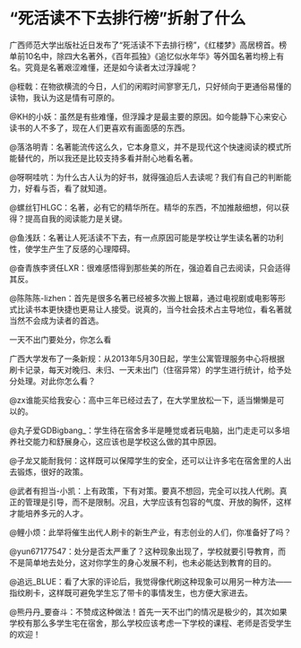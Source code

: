 # “死活读不下去排行榜”折射了什么

广西师范大学出版社近日发布了“死活读不下去排行榜”，《红楼梦》高居榜首。榜单前10名中，除四大名著外，《百年孤独》《追忆似水年华》等外国名著均榜上有名。究竟是名著艰涩难懂，还是如今读者太过浮躁呢？ 

@桎戟：在物欲横流的今日，人们的闲暇时间寥寥无几，只好倾向于更通俗易懂的读物，我认为这是情有可原的。 

@KH的小妖：虽然是有些难懂，但浮躁才是最主要的原因。如今能静下心来安心读书的人不多了，现在人们更喜欢有画面感的东西。 

@落洛明青：名著能流传这么久，它本身意义，并不是现代这个快速阅读的模式所能替代的，所以我还是比较支持多看并耐心地看名著。 

@呀啊哇吭：为什么古人认为的好书，就得强迫后人去读呢？我们有自己的判断能力，好看与否，看了就知道。 

@螺丝钉HLGC：名著，必有它的精华所在。精华的东西，不加推敲细想，何以获得？提高自我的阅读能力是关键。 

@鱼浅跃：名著让人死活读不下去，有一点原因可能是学校让学生读名著的功利性，使学生产生了反感的心理障碍。 

@奋青族李贤任LXR：很难感悟得到那些美的所在，强迫着自己去阅读，只会适得其反。 

@陈陈陈-lizhen：首先是很多名著已经被多次搬上银幕，通过电视剧或电影等形式比读书本更快捷也更易让人接受。说真的，当今社会技术占主导地位，看名著就当然不会成为读者的首选。 

一天不出门要处分，你怎么看 

广西大学发布了一条新规：从2013年5月30日起，学生公寓管理服务中心将根据刷卡记录，每天对晚归、未归、一天未出门（住宿异常）的学生进行统计，给予处分处理。对此你怎么看？ 

@zx谁能买给我安心：高中三年已经过去了，在大学里放松一下，适当懒懒是可以的。 

@丸子爱GDBigbang_：学生待在宿舍多半是睡觉或者玩电脑，出门走走可以多培养社交能力和舒展身心，这应该也是学校这么做的其中原因。 

@子龙又能耐我何：这样既可以保障学生的安全，还可以让许多宅在宿舍里的人出去锻炼，很好的政策。 

@武者有担当-小凯：上有政策，下有对策。要真不想回，完全可以找人代刷。真正的管理是引导，而不是限制。况且，大学应该有包容的气度、开放的胸怀，这样才能培养多元的人才。 

@鲤小烦：此举将催生出代人刷卡的新生产业，有志创业的人们，你准备好了吗？ 

@yun67177547：处分是否太严重了？这种现象出现了，学校就要引导教育，而不是简单地去处分，这对你学生的身心发展不利，也未必能达到教育的目的。 

@追远_BLUE：看了大家的评论后，我觉得像代刷这种现象可以用另一种方法——指纹刷卡，这样既可避免学生忘了带卡的事情发生，也方便大家进去。 

@熊丹丹_要奋斗：不赞成这种做法！首先一天不出门的情况是极少的，其次如果学校有那么多学生宅在宿舍，那么学校应该考虑一下学校的课程、老师是否受学生的欢迎！